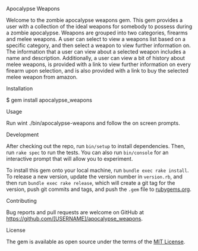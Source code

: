 Apocalypse Weapons 

Welcome to the zombie apocalypse weapons gem. This gem provides a user with a collection of the ideal weapons for somebody to possess during a zombie apocalypse. Weapons are grouped into two categories, firearms and melee weapons. A user can select to view a weapons list based on a specific category, and then select a weapon to view further information on. The information that a user can view about a selected weapon includes a name and description. Additionally, a user can view a bit of history about melee weapons, is provided with a link to view further information on every firearm upon selection, and is also provided with a link to buy the selected melee weapon from amazon.

 Installation

$ gem install apocalypse_weapons

Usage

Run wint ./bin/apocalypse-weapons and follow the on screen prompts.

Development

After checking out the repo, run `bin/setup` to install dependencies. Then, run `rake spec` to run the tests. You can also run `bin/console` for an interactive prompt that will allow you to experiment.

To install this gem onto your local machine, run `bundle exec rake install`. To release a new version, update the version number in `version.rb`, and then run `bundle exec rake release`, which will create a git tag for the version, push git commits and tags, and push the `.gem` file to [rubygems.org](https://rubygems.org).

Contributing

Bug reports and pull requests are welcome on GitHub at https://github.com/[USERNAME]/apocalypse_weapons.

 License

The gem is available as open source under the terms of the [MIT License](https://opensource.org/licenses/MIT).
